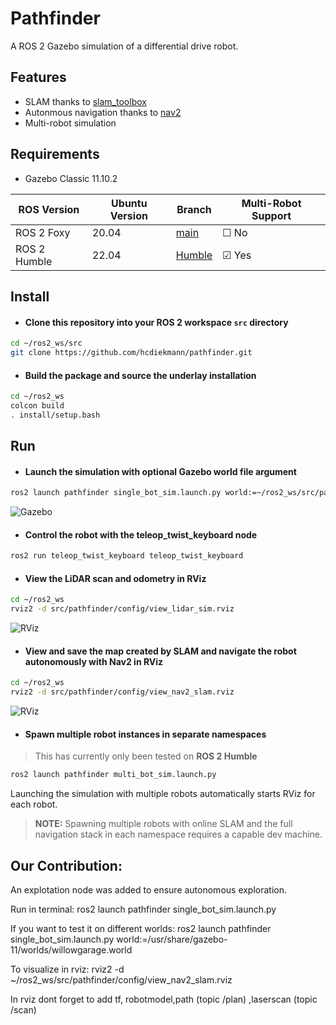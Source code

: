 # Pathfinder
A ROS 2 Gazebo simulation of a differential drive robot. 

## **Features**
- SLAM thanks to [slam_toolbox](https://github.com/SteveMacenski/slam_toolbox)
- Autonmous navigation thanks to [nav2](https://github.com/ros-planning/navigation2)
- Multi-robot simulation 

## **Requirements**

- Gazebo Classic 11.10.2


| ROS Version | Ubuntu Version | Branch                                                                                           | Multi-Robot Support |
| ----------- | -------------- | ------------------------------------------------------------------------------------------------ | ------------------ |
| ROS 2 Foxy  | 20.04          | [main](https://github.com/hcdiekmann/pathfinder/tree/main)                                                   | &#9744;   No        |
| ROS 2 Humble | 22.04          | [Humble](https://github.com/hcdiekmann/pathfinder/tree/humble-devel)                                         | &#9745;  Yes        |


## **Install**

- #### Clone this repository into your ROS 2 workspace `src`  directory
```bash
cd ~/ros2_ws/src 
git clone https://github.com/hcdiekmann/pathfinder.git
```

- #### Build the package and source the underlay installation
```bash
cd ~/ros2_ws
colcon build
. install/setup.bash
```

## **Run**

- #### Launch the simulation with optional Gazebo world file argument
```bash
ros2 launch pathfinder single_bot_sim.launch.py world:=~/ros2_ws/src/pathfinder/worlds/test.world
```
![Gazebo](https://user-images.githubusercontent.com/13176191/223680079-d83d9e6e-be6d-49b1-92b4-b6bdd5af3cbb.png)

- #### Control the robot with the teleop_twist_keyboard node
```bash
ros2 run teleop_twist_keyboard teleop_twist_keyboard
```

- #### View the LiDAR scan and odometry in RViz
```bash
cd ~/ros2_ws
rviz2 -d src/pathfinder/config/view_lidar_sim.rviz                               
```
![RViz](https://user-images.githubusercontent.com/13176191/223680149-08a8b8fe-f99b-43f1-a743-2d4f220abbcf.png)

- #### View and save the map created by SLAM and navigate the robot autonomously with Nav2 in RViz
```bash
cd ~/ros2_ws
rviz2 -d src/pathfinder/config/view_nav2_slam.rviz                               
```
![RViz](https://user-images.githubusercontent.com/13176191/224490741-6aced55b-c8c3-4514-948a-45b03ebb5801.png)

- #### Spawn multiple robot instances in separate namespaces 
> This has currently only been tested on **ROS 2 Humble**
```bash
ros2 launch pathfinder multi_bot_sim.launch.py
```
Launching the simulation with multiple robots automatically starts RViz for each robot.

> **NOTE:** Spawning multiple robots with online SLAM and the full navigation stack in each namespace requires a capable dev machine.
>
## **Our Contribution:**
An explotation node was added to ensure autonomous exploration.

Run in terminal: ros2 launch pathfinder single_bot_sim.launch.py

If you want to test it on different worlds: ros2 launch pathfinder single_bot_sim.launch.py world:=/usr/share/gazebo-11/worlds/willowgarage.world

To visualize in rviz: rviz2 -d ~/ros2_ws/src/pathfinder/config/view_nav2_slam.rviz

In rviz dont forget to add tf, robotmodel,path (topic /plan) ,laserscan (topic /scan)
